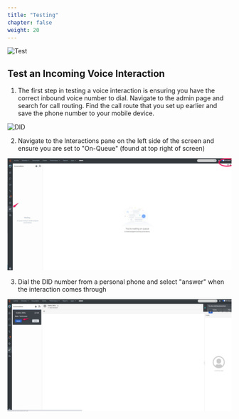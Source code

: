 ```yaml
---
title: "Testing"
chapter: false
weight: 20
---
```


 ![Test](/images/testing2.jpg)
## Test an Incoming Voice Interaction
1. The first step in testing a voice interaction is ensuring you have the correct inbound voice number to dial. Navigate to the admin page and search for call routing. Find the call route that you set up earlier and save the phone number to your mobile device.

![DID](/images/CallRouteDID.jpg)

2. Navigate to the Interactions pane on the left side of the screen and ensure you are set to "On-Queue" (found at top right of screen)

![interactionpane](/images/interactionpane.jpg)

3. Dial the DID number from a personal phone and select "answer" when the interaction comes through

![incomingcall](/images/incomingcall.jpg)
